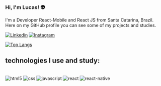 ### Hi, I'm Lucas! 👽

I'm a Developer React-Mobile and React JS from Santa Catarina, Brazil.
Here on my GitHub profile you can see some of my projects and studies.

[![Linkedin](https://img.shields.io/badge/LinkedIn-0077B5?style=for-the-badge&logo=linkedin&logoColor=white)](https://www.linkedin.com/in/lucas-acordi-da-rosa-810224232/)
[![Instagram](https://img.shields.io/badge/Instagram-E4405F?style=for-the-badge&logo=instagram&logoColor=white)](https://www.instagram.com/acordi.lucas/)



[![Top Langs](https://github-readme-stats.vercel.app/api/top-langs/?username=LucasacDEV)](https://github.com/anuraghazra/github-readme-stats)

## technologies I use and study: 

<div style='display: inline_block'><br/>
  <img align='center' alt='html5' src='https://img.shields.io/badge/HTML5-E34F26?style=for-the-badge&logo=html5&logoColor=white'/>
  <img align='center' alt='css' src='https://img.shields.io/badge/CSS3-1572B6?style=for-the-badge&logo=css3&logoColor=white' />
  <img align='center' alt='javascript' src='https://img.shields.io/badge/JavaScript-F7DF1E?style=for-the-badge&logo=javascript&logoColor=black' />
  <img align='center' alt='react' src='https://img.shields.io/badge/React-20232A?style=for-the-badge&logo=react&logoColor=61DAFB' />
  <img align='center' alt='react-native' src='https://img.shields.io/badge/React_Native-20232A?style=for-the-badge&logo=react&logoColor=61DAFB' />

</div>

